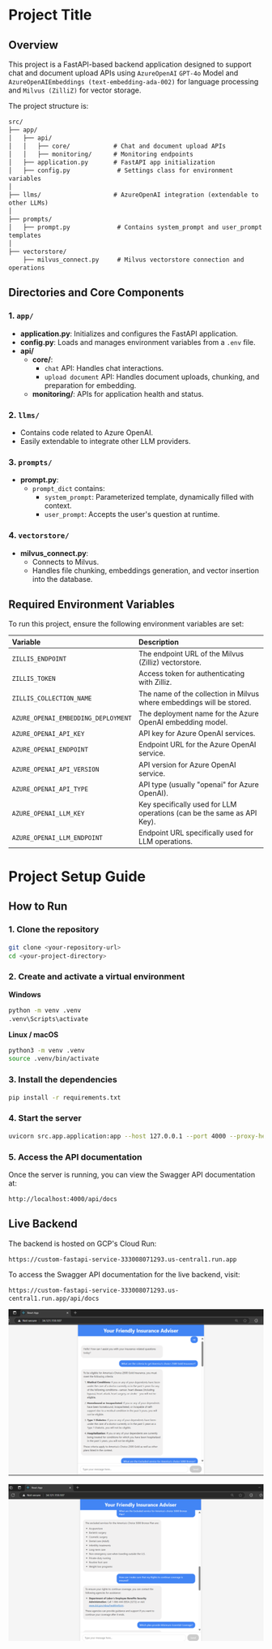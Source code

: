 # Project Title

## Overview

This project is a FastAPI-based backend application designed to support chat and document upload APIs using `AzureOpenAI` `GPT-4o` Model and `AzureOpenAIEmbeddings (text-embedding-ada-002)` for language processing and `Milvus (ZilliZ)` for vector storage.

The project structure is:


```
src/
├── app/
│   ├── api/
│   │   ├── core/            # Chat and document upload APIs
│   │   ├── monitoring/      # Monitoring endpoints
│   ├── application.py       # FastAPI app initialization
│   ├── config.py             # Settings class for environment variables
│
├── llms/                    # AzureOpenAI integration (extendable to other LLMs)
│
├── prompts/
│   ├── prompt.py             # Contains system_prompt and user_prompt templates
│
├── vectorstore/
    ├── milvus_connect.py     # Milvus vectorstore connection and operations

```

## Directories and Core Components

### 1. `app/`
- **application.py**: Initializes and configures the FastAPI application.
- **config.py**: Loads and manages environment variables from a `.env` file.
- **api/**
  - **core/**: 
    - `chat` API: Handles chat interactions.
    - `upload document` API: Handles document uploads, chunking, and preparation for embedding.
  - **monitoring/**: APIs for application health and status.

### 2. `llms/`
- Contains code related to Azure OpenAI.  
- Easily extendable to integrate other LLM providers.

### 3. `prompts/`
- **prompt.py**:
  - `prompt_dict` contains:
    - `system_prompt`: Parameterized template, dynamically filled with context.
    - `user_prompt`: Accepts the user's question at runtime.

### 4. `vectorstore/`
- **milvus_connect.py**: 
  - Connects to Milvus.
  - Handles file chunking, embeddings generation, and vector insertion into the database.

## Required Environment Variables

To run this project, ensure the following environment variables are set:

| Variable | Description |
|:---|:---|
| `ZILLIS_ENDPOINT` | The endpoint URL of the Milvus (Zilliz) vectorstore. |
| `ZILLIS_TOKEN` | Access token for authenticating with Zilliz. |
| `ZILLIS_COLLECTION_NAME` | The name of the collection in Milvus where embeddings will be stored. |
| `AZURE_OPENAI_EMBEDDING_DEPLOYMENT` | The deployment name for the Azure OpenAI embedding model. |
| `AZURE_OPENAI_API_KEY` | API key for Azure OpenAI services. |
| `AZURE_OPENAI_ENDPOINT` | Endpoint URL for the Azure OpenAI service. |
| `AZURE_OPENAI_API_VERSION` | API version for Azure OpenAI service. |
| `AZURE_OPENAI_API_TYPE` | API type (usually "openai" for Azure OpenAI). |
| `AZURE_OPENAI_LLM_KEY` | Key specifically used for LLM operations (can be the same as API Key). |
| `AZURE_OPENAI_LLM_ENDPOINT` | Endpoint URL specifically used for LLM operations. |


# Project Setup Guide

## How to Run

### 1. Clone the repository
```bash
git clone <your-repository-url>
cd <your-project-directory>
```

### 2. Create and activate a virtual environment

**Windows**
```bash
python -m venv .venv
.venv\Scripts\activate
```

**Linux / macOS**
```bash
python3 -m venv .venv
source .venv/bin/activate
```

### 3. Install the dependencies
```bash
pip install -r requirements.txt
```

### 4. Start the server
```bash
uvicorn src.app.application:app --host 127.0.0.1 --port 4000 --proxy-headers
```

### 5. Access the API documentation
Once the server is running, you can view the Swagger API documentation at:
```
http://localhost:4000/api/docs
```

## Live Backend

The backend is hosted on GCP's Cloud Run:

```
https://custom-fastapi-service-333008071293.us-central1.run.app
```

To access the Swagger API documentation for the live backend, visit:

```
https://custom-fastapi-service-333008071293.us-central1.run.app/api/docs
```


![alt text](image.png)

![alt text](image-1.png)
